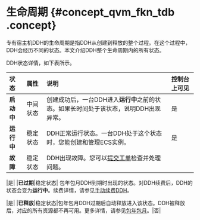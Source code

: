 # 生命周期 {#concept_qvm_fkn_tdb .concept}

专有宿主机DDH的生命周期是指DDH从创建到释放的整个过程。在这个过程中，DDH会经历不同的状态。本文介绍DDH整个生命周期内的所有状态。

DDH状态详情，如下表所示。

|状态|属性|说明|控制台上可见|
|:-|:-|:-|:-----|
|**启动中**|中间状态|创建成功后，一台DDH进入**运行中**之前的状态。如果长时间处于该状态，说明DDH出现异常。|是|
|**运行中**|稳定状态|DDH正常运行状态。一台DDH处于这个状态时，您能创建和管理ECS实例。|是|
|**故障**|稳定状态| DDH出现故障。您可以[提交工单](https://selfservice.console.aliyun.com/ticket/createIndex)检查并处理问题。

 |是|
|**已过期**|稳定状态| 包年包月DDH到期时出现的状态。对DDH续费后，DDH的状态会变为**运行中**。续费详情，请参见[手动续费DDH](../../../../cn.zh-CN/用户指南/手动续费DDH.md#)。

 |是|
|**已释放**|稳定状态|包年包月DDH过期后自动释放进入该状态。DDH被释放后，对应的所有资源都不再可用。更多详情，请参见[包年包月](../../../../cn.zh-CN/产品定价/包年包月.md#)。|否|

